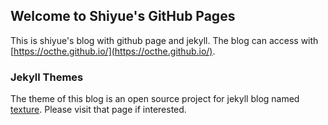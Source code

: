 ## Welcome to Shiyue's GitHub Pages

This is shiyue's blog with github page and jekyll.
The blog can access with [https://octhe.github.io/](https://octhe.github.io/).

### Jekyll Themes

The theme of this blog is an open source project for jekyll blog named [texture](https://github.com/samarsault/texture).
Please visit that page if interested.
